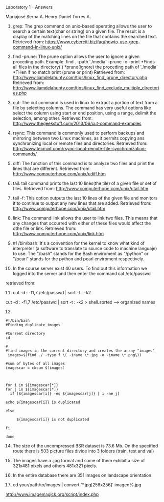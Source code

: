 Laboratory 1 - Answers

Mariajosé Serna A.
Henry Daniel Torres A.

1. grep: The grep command on unix-based operating allows the user to search a certain text(char or string) on a given file. The result is a display of the matching lines on the file that contains the searched text. 
Retrieved from: https://www.cyberciti.biz/faq/howto-use-grep-command-in-linux-unix/ 

2. find -prune: The prune option allows the user to ignore a given proceding path. 
Example: find . -path './media' -prune -o -print
*Finds all files in the directory(.)
*prune(ignore) the proceding path of './media'
*THen if no match print (prune or print)
Retrieved from: http://www.liamdelahunty.com/tips/linux_find_prune_directory.php
Retrieved from: http://www.liamdelahunty.com/tips/linux_find_exclude_multiple_directories.php

3. cut: The cut command is used in linux to extract a portion of text from a file by selecting columns. The command has very useful options like select the column using start or end position, using a range, delimit the selection, among other. 
Retrieved from: http://www.thegeekstuff.com/2013/06/cut-command-examples

4. rsync: This command is commonly used to perform backups and mirroring between two Linux machines, as it permits copying ans synchronizing local or remote files and directories.
Retrieved from: http://www.tecmint.com/rsync-local-remote-file-synchronization-commands/

5. diff: The function of this command is to analyze two files and print the lines that are different. 
Retrieved from: http://www.computerhope.com/unix/udiff.htm

6. tail: tail command prints the last 10 lines(the tile) of a given file or set of files.
Retrieved from: http://www.computerhope.com/unix/utail.htm

7. tail -f: This option outputs the last 10 lines of the given file and monitors it to continue to output any new lines that are added.
Retrieved from: http://www.computerhope.com/unix/utail.htm

8. link: The command link allows the user to link two files. This means that any changes that occurred with either of these files would affect the othe file or link.
Retrieved from: http://www.computerhope.com/unix/link.htm

9. #! /bin/bash: It's a convention for the kernel to know what kind of interpreter (a software to translate to source code to machine languaje) to use. The "/bash" stands for the Bash enviroment as "/python" or "/pearl" stands for the python and pearl enviroment respectively.

10. In the course server exist 40 users. To find out this information we logged into the server and then enter the command cat /etc/passwd

retrieved from: 

11. cut -d : -f1,7 /etc/passwd | sort -t : -k2 

cut -d : -f1,7 /etc/passwd | sort -t : -k2 > shell.sorted --> organized names

12.
```
#!/bin/bash
#Finding_duplicate_images

#Current directory
cd

#
#find images in the current directory and creates the array "images"  
 images=$(find ./ -type f \( -iname \*.jpg -o -iname \*.png\))

#sum of bytes of all images 
imagescar = cksum $(images)



for i in ${imagescar[*]}
for j in ${imagescar[*]}
  if [${imagescar[i]} -eq ${imagescar[j]} | i -ne j]

echo ${imagescar[i]} is duplicated 

else 

     ${imagescar[i]} is not duplicated

fi 

done 
```
14. The size of the uncompressed BSR dataset is 73.6 Mb. On the specified route there is 503 picture files divide into 3 folders (train, test and val)


15. The images have a .jpg format and some of them exhibit a size of 321x481 pixels and others 481x321 pixels.


16. In the entire database there are 351 images on landscape orientation.


17. cd your/path/to/images | convert '*.jpg[256x256]' imagen%.jpg

http://www.imagemagick.org/script/index.php

















